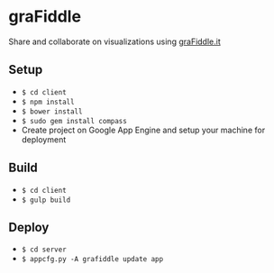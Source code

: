 # graFiddle

Share and collaborate on visualizations using [graFiddle.it](http:grafiddle.it)

## Setup

 * `$ cd client`
 * `$ npm install`
 * `$ bower install`
 * `$ sudo gem install compass`
 * Create project on Google App Engine and setup your machine for deployment

## Build

 * `$ cd client`
 * `$ gulp build`

## Deploy

 * `$ cd server`
 * `$ appcfg.py -A grafiddle update app`
